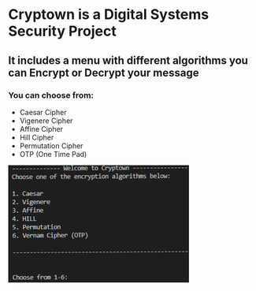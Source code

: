 # Cryptown is a Digital Systems Security Project
## It includes a menu with different algorithms you can Encrypt or Decrypt your message
### You can choose from:
- Caesar Cipher
- Vigenere Cipher
- Affine Cipher
- Hill Cipher
- Permutation Cipher
- OTP (One Time Pad)

<img src="crypt0wn.png" />
